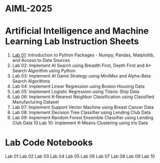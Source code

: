 # AIML-2025
# Artificial Intelligence and Machine Learning Lab Instruction Sheets
1. [Lab 01](https://github.com/MalyalaAnand/AIML-2025/blob/main/AIML_A1.pdf): Introduction to Python Packages - Numpy, Pandas, Matplotlib, and Access to Data Sources
2. Lab 02: Implement AI Search using Breadth First, Depth First and A* Search Algorithm using Python
3. Lab 03: Implement AI Game Strategy using MiniMax and Alpha-Beta Search Algorithms
4. Lab 04: Implement Linear Regression using Boston Housing Data
5. Lab 05: Implement Logistic Regression using Titanic Ship Data
6. Lab 06: Implement K-Nearest Neighbor Classification using Classified Manufacturing Dataset
7. Lab 07: Implement Support Vector Machine using Breast Cancer Data
8. Lab 08: Implement Decision Tree Classifier using Lending Club Data
9. Lab 09: Implement Random Forest Ensemble Classifier using Lending Club Data
10.Lab 10: Implement K-Means Clustering using Iris Data

# Lab Code Notebooks
Lab 01
Lab 02
Lab 03
Lab 04
Lab 05
Lab 06
Lab 07
Lab 08
Lab 09
Lab 10


